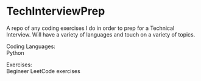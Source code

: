 # TechInterviewPrep
A repo of any coding exercises I do in order to prep for a Technical Interview.
Will have a variety of languages and touch on a variety of topics.

Coding Languages:  
Python

Exercises:  
Begineer LeetCode exercises
